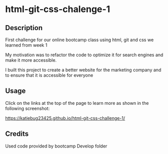 # html-git-css-chalenge-1

## Description

First challenge for our online bootcamp class using html, git and css we learned from week 1

My motivation was to refactor the code to optimize it for search engines and make it more accessible.

I built this project to create a better website for the marketing company and to ensure that it is accessible for everyone

## Usage

Click on the links at the top of the page to learn more as shown in the following screenshot:



https://katiebug23425.github.io/html-git-css-challenge-1/


## Credits

Used code provided by bootcamp Develop folder

